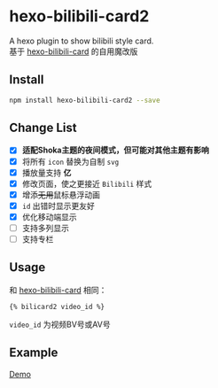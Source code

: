 # hexo-bilibili-card2
A hexo plugin to show bilibili style card.  
基于 [hexo-bilibili-card](https://github.com/MaxChang3/hexo-bilibili-card) 的自用魔改版  

## Install
```bash
npm install hexo-bilibili-card2 --save
```

## Change List
- [x] **适配Shoka主题的夜间模式，但可能对其他主题有影响**
- [x] 将所有 `icon` 替换为自制 `svg`
- [x] 播放量支持 **亿**
- [x] 修改页面，使之更接近 `Bilibili` 样式
- [x] 增添~~无用~~鼠标悬浮动画
- [x] `id` 出错时显示更友好
- [x] 优化移动端显示
- [ ] 支持多列显示
- [ ] 支持专栏
## Usage
和 [hexo-bilibili-card](https://github.com/MaxChang3/hexo-bilibili-card) 相同：  
```text
{% bilicard2 video_id %}
```
`video_id` 为视频BV号或AV号

## Example
[Demo](https://d-sketon.top/20210925/otomad-tutorial/)